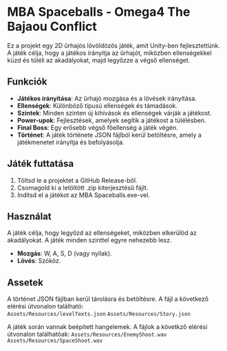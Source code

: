 # MBA Spaceballs - Omega4 The Bajaou Conflict

Ez a projekt egy 2D űrhajós lövöldözős játék, amit Unity-ben fejlesztettünk. A játék célja, hogy a játékos irányítja az űrhajót, miközben ellenségekkel küzd és túléli az akadályokat, majd legyőzze a végső ellenséget.

## Funkciók

- **Játékos irányítása**: Az űrhajó mozgása és a lövések irányítása.
- **Ellenségek**: Különböző típusú ellenségek és támadások.
- **Szintek**: Minden szinten új kihívások és ellenségek várják a játékost.
- **Power-upok**: Fejlesztések, amelyek segítik a játékost a túlélésben.
- **Final Boss**: Egy erősebb végső főellenség a játék végén.
- **Történet**: A játék története JSON fájlból kerül betöltésre, amely a játékmenetet irányítja és befolyásolja.

## Játék futtatása

1. Töltsd le a projektet a GitHub Release-ből.
2. Csomagold ki a letöltött .zip kiterjesztésű fájlt.
3. Indítsd el a játékot az MBA Spaceballs.exe-vel.

## Használat

A játék célja, hogy legyőzd az ellenségeket, miközben elkerülöd az akadályokat. A játék minden szinttel egyre nehezebb lesz.

- **Mozgás**: W, A, S, D (vagy nyilak).
- **Lövés**: Szóköz.

## Assetek

A történet JSON fájlban kerül tárolásra és betöltésre. A fájl a következő elérési útvonalon található:  
`Assets/Resources/levelTexts.json`
`Assets/Resources/Story.json`

A játék során vannak beépített hangelemek. A fájlok a követkző elérési útvonalon találhatóak:
`Assets/Resources/EnemyShoot.wav`
`Assets/Resources/SpaceShoot.wav`
